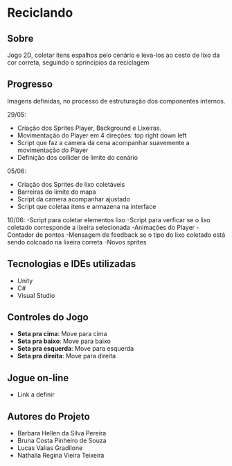 # Reciclando

## Sobre
Jogo 2D, coletar itens espalhos pelo cenário e leva-los ao cesto de lixo da cor correta, seguindo o sprincípios da reciclagem

## Progresso
Imagens definidas, no processo de estruturação dos componentes internos.

29/05:
- Criação dos Sprites Player, Background e Lixeiras.
- Movimentação do Player em 4 direções: top right down left
- Script que faz a camera da cena acompanhar suavemente a movimentação do Player
- Definição dos collider de limite do cenário

05/06:
- Criação dos Sprites de lixo coletáveis
- Barreiras do limite do mapa
- Script da camera acompanhar ajustado
- Script que coletaa itens e armazena na interface

10/06:
-Script para coletar elementos lixo
-Script para verficar se o lixo coletado corresponde a lixeira selecionada
-Animações do Player
-Contador de pontos
-Mensagem de feedback se o tipo do lixo coletado está sendo colcoado na lixeira correta
-Novos sprites

  
## Tecnologias e IDEs utilizadas  
  - Unity
  - C#
  - Visual Studio

## Controles do Jogo
  - <b>Seta pra cima</b>: Move para cima
  - <b>Seta pra baixo</b>: Move para baixo
  - <b>Seta pra esquerda</b>: Move para esquerda
  - <b>Seta pra direita</b>: Move para direita

## Jogue on-line
  - Link a definir
    
## Autores do Projeto  
  - Barbara Hellen da Silva Pereira
  - Bruna Costa Pinheiro de Souza
  - Lucas Valias Gradilone
  - Nathalia Regina Vieira Teixeira


